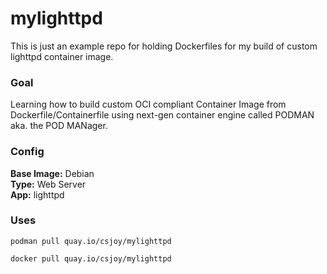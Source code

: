 # mylighttpd
This is just an example repo for holding Dockerfiles for my build of custom lighttpd container image.
### Goal
Learning how to build custom OCI compliant Container Image from Dockerfile/Containerfile using next-gen container engine called PODMAN aka. the POD MANager.
### Config
**Base Image:** Debian  
**Type:** Web Server  
**App:** lighttpd
### Uses
```podman
podman pull quay.io/csjoy/mylighttpd
```
```docker
docker pull quay.io/csjoy/mylighttpd
```
